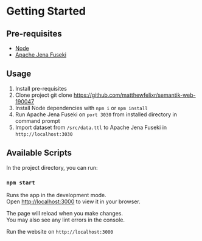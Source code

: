 

# Getting Started

## Pre-requisites
* [Node](https://nodejs.org)
* [Apache Jena Fuseki](https://jena.apache.org)

## Usage

1. Install pre-requisites
2. Clone project
git clone https://github.com/matthewfelixr/semantik-web-190047
3. Install Node dependencies with `npm i` or `npm install`
4. Run Apache Jena Fuseki on `port 3030` from installed directory in command prompt
5. Import dataset from `/src/data.ttl` to Apache Jena Fuseki in `http://localhost:3030`

## Available Scripts

In the project directory, you can run:

### `npm start`

Runs the app in the development mode.\
Open [http://localhost:3000](http://localhost:3000) to view it in your browser.

The page will reload when you make changes.\
You may also see any lint errors in the console.

Run the website on `http://localhost:3000`

